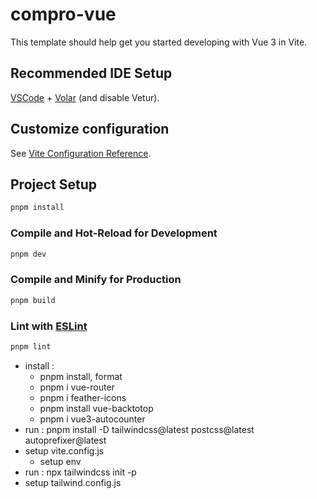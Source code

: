 # compro-vue

This template should help get you started developing with Vue 3 in Vite.

## Recommended IDE Setup

[VSCode](https://code.visualstudio.com/) + [Volar](https://marketplace.visualstudio.com/items?itemName=Vue.volar) (and disable Vetur).

## Customize configuration

See [Vite Configuration Reference](https://vitejs.dev/config/).

## Project Setup

```sh
pnpm install
```

### Compile and Hot-Reload for Development

```sh
pnpm dev
```

### Compile and Minify for Production

```sh
pnpm build
```

### Lint with [ESLint](https://eslint.org/)

```sh
pnpm lint
```

- install :
  - pnpm install, format
  - pnpm i vue-router
  - pnpm i feather-icons
  - pnpm install vue-backtotop
  - pnpm i vue3-autocounter
- run : pnpm install -D tailwindcss@latest postcss@latest autoprefixer@latest
- setup vite.config.js
  - setup env
- run : npx tailwindcss init -p
- setup tailwind.config.js
